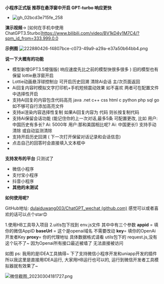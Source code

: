 **小程序正式版 推荐在悬浮窗中开启 GPT-turbo 响应更快**

-   ![gh_02bcd3e715fe_258](https://user-images.githubusercontent.com/87460202/223033440-aa656462-3e62-4bc2-ba5a-6f6d5380e9c5.jpg)




**演示视频**->
[如何在手机中使用ChatGPT3.5turbo]https://www.bilibili.com/video/BV1kD4y1M7C4/?spm_id_from=333.999.0.0


**示例图** 
![222880426-f4807bce-c073-49a9-a29a-e37a50b64bb4.png](https://p6-juejin.byteimg.com/tos-cn-i-k3u1fbpfcp/cd9dc8e8557d4030a394c54aaf44c02d~tplv-k3u1fbpfcp-watermark.image?)

**说一下大概有的功能**
-   模型新增GPT3.5增强版( 响应速度先比之前的模型快很多很多 ) 旧的模型也有保留 lottie悬浮窗开启
-   Lottie动画悬浮球控制台 可开启历史回溯 清除Ai会话 主/次页面返回
-   Ai回复内容时模拟文字打印机+手机短频震动效果 如不喜欢 两者可在配置文件中选择性开启
-   支持Ai回复的内容包含代码高亮 java .net c++ css html c python php sql go 如不够可自行添加高亮文件
-   支持ai渲染内容选择性复制 如果Ai回复内容为 代码 则长按复制代码
-   支持Ai保留会话功能 (能记住你的上一次对话,最多5条 可配置更改, 比如 用户: 中国历史有多长? Ai: 5000年 用户:那和美国相比呢? Ai: 中国更长!) 支持手动清除 或自动监测清除
-   支持开启历史回溯 ( 下一次打开保留对话记录和会话信息)
-   点击自己的回答时会直接填入文本框中
-   
**支持发布的平台**
只测试了 
-   微信小程序
-   支付宝小程序
-   抖音小程序 
-   **其他的未测试**
 
**如何使用呢?**

GitHub地址: [dulaiduwang003/ChatGPT_wechat (github.com)](https://github.com/dulaiduwang003/ChatGPT_wechat)   感觉可以或者喜欢的话可以点个star😊

1.使用HB工具导入项目
2.uitls包下找到 env.js文件 其中中有三个参数
**appid** = 填你的微信AppID 
**baseUrl** = 这个是openai域名 不需要改动
**key**= 填你的OpenAi开发者Key
**proxy**= 你的代理地址 具体数据格式请看 utils包下的 request.js,没有这个玩不了~ 因为Openai所有接口最近被墙了 无法直接被访问

如图
ps: 我用的是IDEA工具搞得~ 下了支持微信小程序开发和uniapp开发的插件 所以我这里是直接用IDEA运行, 大家用HB运行也可以的, 运行到微信开发者工具模拟器就有效果了~

![微信截图_20230304181727.png](https://p9-juejin.byteimg.com/tos-cn-i-k3u1fbpfcp/0110a254828948519a35617be173fed4~tplv-k3u1fbpfcp-watermark.image?)
